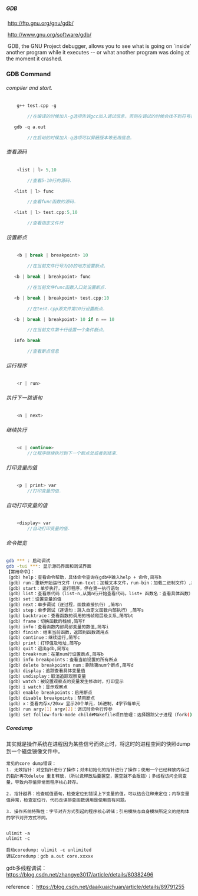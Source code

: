 ##### GDB

​	 http://ftp.gnu.org/gnu/gdb/ 

​	 http://www.gnu.org/software/gdb/ 

​	 GDB, the GNU Project debugger, allows you to see what is going on `inside' another program while it executes -- or what another program was doing at the moment it crashed. 



### GDB Command

###### compiler and start.

```c++
	g++ test.cpp -g

		//在编译的时候加入-g选项告诉gcc加入调试信息，否则在调试的时候会找不到符号表.

​	gdb -q a.out

		//在启动的时候加入-q选项可以屏蔽版本等无用信息.
```



###### 查看源码

```c++
	<list | l> 5,10

		//查看5-10行的源码.

​	<list | l> func

		//查看func函数的源码.

​	<list | l> test.cpp:5,10

		//查看指定文件行
```



###### 设置断点

```c++
	<b | break | breakpoint> 10

		//在当前文件行号为10的地方设置断点.

​	<b | break | breakpoint> func

		//在当前文件func函数入口处设置断点.

​	<b | break | breakpoint> test.cpp:10

		//在test.cpp源文件第10行设置断点.

​	<b | break | breakpoint> 10 if n == 10

		//在当前文件第十行设置一个条件断点.

​	info break

		//查看断点信息
```



###### 运行程序

```c++
	<r | run>
```



###### 执行下一跳语句

```c++
	<n | next>
```



###### 继续执行

```c++
	<c | continue>
		//让程序继续执行到下一个断点处或者到结束.	
```



###### 打印变量的值

```c++
	<p | print> var
		//打印变量的值.
```



###### 自动打印变量的值

```c++
	<display> var
		//自动打印变量的值.
```



###### 命令概览

```bash
gdb *** : 启动调试
gdb -tui ***: 显示源码界面和调试界面
【常用命令】：
（gdb）help：查看命令帮助，具体命令查询在gdb中输入help + 命令,简写h
（gdb）run：重新开始运行文件（run-text：加载文本文件，run-bin：加载二进制文件）,简写r
（gdb）start：单步执行，运行程序，停在第一执行语句
（gdb）list：查看原代码（list-n,从第n行开始查看代码。list+ 函数名：查看具体函数）,简写l
（gdb）set：设置变量的值
（gdb）next：单步调试（逐过程，函数直接执行）,简写n
（gdb）step：单步调试（逐语句：跳入自定义函数内部执行）,简写s
（gdb）backtrace：查看函数的调用的栈帧和层级关系,简写bt
（gdb）frame：切换函数的栈帧,简写f
（gdb）info：查看函数内部局部变量的数值,简写i
（gdb）finish：结束当前函数，返回到函数调用点
（gdb）continue：继续运行,简写c
（gdb）print：打印值及地址,简写p
（gdb）quit：退出gdb,简写q
（gdb）break+num：在第num行设置断点,简写b
（gdb）info breakpoints：查看当前设置的所有断点
（gdb）delete breakpoints num：删除第num个断点,简写d
（gdb）display：追踪查看具体变量值
（gdb）undisplay：取消追踪观察变量
（gdb）watch：被设置观察点的变量发生修改时，打印显示
（gdb）i watch：显示观察点
（gdb）enable breakpoints：启用断点
（gdb）disable breakpoints：禁用断点
（gdb）x：查看内存x/20xw 显示20个单元，16进制，4字节每单元
（gdb）run argv[1] argv[2]：调试时命令行传参
（gdb）set follow-fork-mode child#Makefile项目管理：选择跟踪父子进程（fork()）
```





##### Coredump

​	其实就是操作系统在进程因为某些信号而终止时，将这时的进程空间的快照dump到一个磁盘镜像文件中。

```
常见的core dump错误：
1. 无效指针：对空指针进行了操作；对未初始化的指针进行了操作；使用一个已经释放内存过的指针再次delete 重复释放，（所以说释放后要置空，置空就不会报错）；多线程访问全局变量，导致内存值异常而程序核心转存。

2. 指针越界：检查赋值语句，检查定位到错误上下变量的值，可以结合注释来定位；内存变量值异常，检查定位行，代码走读排查函数调用是使用否有问题。

3. 操作系统特殊性：字节对齐方式引起的程序核心转储；引用模块与自身模块所定义的结构体的字节对齐方式不同。


ulimit -a
ulimit -c

启动coredump: ulimit -c unlimited
调试coredump：gdb a.out core.xxxxx
```



gdb多线程调试： https://blog.csdn.net/zhangye3017/article/details/80382496 

reference： https://blog.csdn.net/daaikuaichuan/article/details/89791255 







